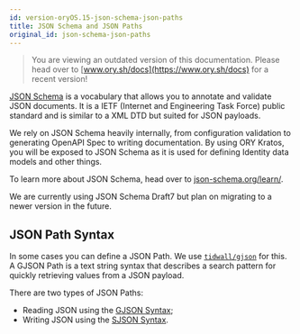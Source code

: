 ```yaml
---
id: version-oryOS.15-json-schema-json-paths
title: JSON Schema and JSON Paths
original_id: json-schema-json-paths
---
```


> You are viewing an outdated version of this documentation. Please head over
> to [www.ory.sh/docs](https://www.ory.sh/docs) for a recent version!

[JSON Schema](https://json-schema.org) is a vocabulary that allows you to
annotate and validate JSON documents. It is a IETF (Internet and Engineering
Task Force) public standard and is similar to a XML DTD but suited for JSON
payloads.

We rely on JSON Schema heavily internally, from configuration validation to
generating OpenAPI Spec to writing documentation. By using ORY Kratos, you will
be exposed to JSON Schema as it is used for defining Identity data models and
other things.

To learn more about JSON Schema, head over to
[json-schema.org/learn/](https://json-schema.org/learn/).

We are currently using JSON Schema Draft7 but plan on migrating to a newer
version in the future.

## JSON Path Syntax

In some cases you can define a JSON Path. We use
[`tidwall/gjson`](https://github.com/tidwall/gjson) for this. A GJSON Path is a
text string syntax that describes a search pattern for quickly retrieving values
from a JSON payload.

There are two types of JSON Paths:

- Reading JSON using the
  [GJSON Syntax](https://github.com/tidwall/gjson/blob/master/SYNTAX.md);
- Writing JSON using the
  [SJSON Syntax](https://github.com/tidwall/sjson#path-syntax).
